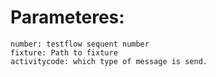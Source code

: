 # Parameteres: 
    number: testflow sequent number 
    fixture: Path to fixture
    activitycode: which type of message is send. 
